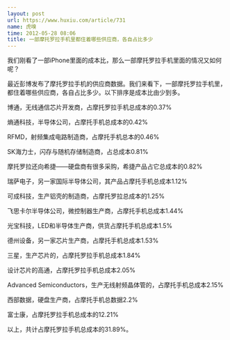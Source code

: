 ```yaml
---
layout: post
url: https://www.huxiu.com/article/731
name: 虎嗅
time: 2012-05-28 08:06
title: 一部摩托罗拉手机里都住着哪些供应商，各自占比多少
---
```

我们刚看了一部iPhone里面的成本比，那么一部摩托罗拉手机里面的情况又如何呢？

最近彭博发布了摩托罗拉手机的供应商数据。我们来看下，一部摩托罗拉手机里，都住着哪些供应商，各自占比多少。以下排序是成本比由少到多。

博通，无线通信芯片开发商，占摩托罗拉手机总成本的0.37%

熵通科技，半导体公司，占摩托手机总成本的0.42%

RFMD，射频集成电路制造商，占摩托手机总本的0.46%

SK海力士，闪存与随机存储制造商，占总成本0.81%

摩托罗拉还向希捷——硬盘商有很多采购，希捷产品占它总成本的0.82%

瑞萨电子，另一家国际半导体公司，其产品占摩托手机总成本1.12%

可成科技，生产铝壳的制造商，占摩托罗拉总成本的1.25%

飞思卡尔半导体公司，微控制器生产商，占摩托手机总成本1.44%

光宝科技，LED和半导体生产商，供货占摩托手机总成本1.5%

德州设备，另一家芯片生产商，占摩托手机总成本1.53%

三星，生产芯片的，占摩托罗拉手机总成本1.84%

设计芯片的高通，占摩托罗拉手机总成本2.05%

Advanced Semiconductors，生产无线射频晶体管的，占摩托手机总成本2.15%

西部数据，硬盘生产商，占摩托手机总数据2.2%

富士康，占摩托罗拉手机总成本的12.21%

以上，共计占摩托罗拉手机总成本的31.89%。

